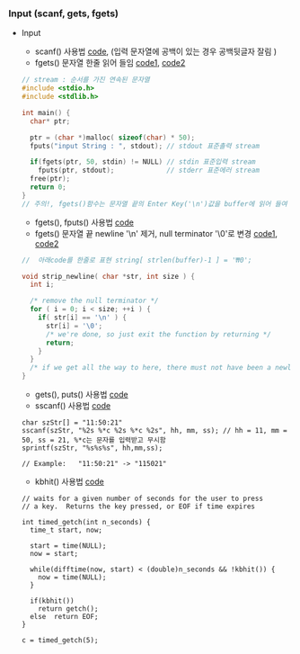 ### Input (scanf, gets, fgets)
* Input
    * scanf() 사용법 [code](https://github.com/csbyun-data/C-Pro/blob/main/chap01/Input/Input_Scanf.c), (입력 문자열에 공백이 있는 경우 공백뒷글자 잘림 )
    * fgets() 문자열 한줄 읽어 들임 [code1](https://github.com/csbyun-data/C-Pro/blob/main/chap01/Input/Input_fgets.c), [code2](https://github.com/csbyun-data/C-Pro/blob/main/chap01/Input/Input_fgets4.c)
    ```c
    // stream : 순서를 가진 연속된 문자열
    #include <stdio.h>
    #include <stdlib.h>
  
    int main() {
      char* ptr;
  
      ptr = (char *)malloc( sizeof(char) * 50);
      fputs("input String : ", stdout); // stdout 표준촐력 stream 

      if(fgets(ptr, 50, stdin) != NULL) // stdin 표준입력 stream 
        fputs(ptr, stdout);            	// stderr 표준에러 stream
  	  free(ptr);
      return 0;
    }
    // 주의!, fgets()함수는 문자열 끝의 Enter Key('\n')값을 buffer에 읽어 들여 전달함
    ```
    * fgets(), fputs() 사용법 [code](https://github.com/csbyun-data/C-Pro/blob/main/chap01/Input/Input_fgets1.c)
    * fgets() 문자열 끝 newline '\n' 제거, null terminator '\0'로 변경 [code1](https://github.com/csbyun-data/C-Pro/blob/main/chap01/Input/Input_fgets2.c), [code2](https://github.com/csbyun-data/C-Pro/blob/main/chap01/Input/Input_fgets3.c)
    ```c
    //  아래code를 한줄로 표현 string[ strlen(buffer)-1 ] = '₩0';
    
    void strip_newline( char *str, int size ) {
      int i;
   
      /* remove the null terminator */
      for ( i = 0; i < size; ++i ) {
        if( str[i] == '\n' ) {
          str[i] = '\0';
          /* we're done, so just exit the function by returning */
          return;   
        }
      }
      /* if we get all the way to here, there must not have been a newline! */
    }
    ```
    * gets(), puts() 사용법 [code](https://github.com/csbyun-data/C-Pro/blob/main/chap01/Input/Input_gets1.c)
    * sscanf() 사용법 [code](https://github.com/csbyun-data/C-Pro/blob/main/chap01/Input/time_mac_conv.c)
    ```
    char szStr[] = "11:50:21"
    sscanf(szStr, "%2s %*c %2s %*c %2s", hh, mm, ss); // hh = 11, mm = 50, ss = 21, %*c는 문자를 입력받고 무시함
    sprintf(szStr, "%s%s%s", hh,mm,ss);
    
    // Example:   "11:50:21" -> "115021"
    ```

    * kbhit() 사용법 [code](https://github.com/csbyun-data/C-Pro/blob/main/chap01/Input/timed_getch.c)
    ```
    // waits for a given number of seconds for the user to press
    // a key.  Returns the key pressed, or EOF if time expires
    
    int timed_getch(int n_seconds) {
      time_t start, now;
     
      start = time(NULL);
      now = start;
     
      while(difftime(now, start) < (double)n_seconds && !kbhit()) {
        now = time(NULL);
      }
     
      if(kbhit())
        return getch();
      else  return EOF;
    }
   
    c = timed_getch(5);
    ```
